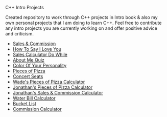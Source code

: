C++ Intro Projects

Created repository to work through C++ projects in Intro book & also my own personal projects that I am doing to learn C++. Feel
free to contribute any intro projects you are currently working on and offer positive advice and criticism.

* [Sales & Commission](https://github.com/caledelaura/cppintroprojectsinbook/blob/master/sales%26commission.cpp)
* [How To Say I Love You](https://github.com/caledelaura/cppintroprojectsinbook/blob/master/howtosayiloveyou.cpp)
* [Sales Calculator Do While](https://github.com/caledelaura/cppintroprojectsinbook/blob/master/salescalculatordowhile.cpp)
* [About Me Quiz](https://github.com/caledelaura/cppintroprojectsinbook/blob/master/aboutmequiz.cpp)
* [Color Of Your Personality](https://github.com/caledelaura/cppintroprojectsinbook/blob/master/colorofyourupersonality.cpp)
* [Pieces of Pizza](https://github.com/caledelaura/cppintroprojectsinbook/blob/master/piecesofpizza.cpp) 
* [Concert Seats](https://github.com/caledelaura/cppintroprojectsinbook/blob/master/concertseats.cpp)
* [Wade's Pieces of Pizza Calculator](https://github.com/caledelaura/cppintroprojectsinbook/blob/master/WadeRawlinsonPiecesOfPizza.cpp)
* [Jonathan's Pieces of Pizza Calculator](https://github.com/caledelaura/cppintroprojectsinbook/blob/master/JonathanPiecesOfPizza.cpp)
* [Jonathan's Sales & Commission Calculator](https://github.com/caledelaura/cppintroprojectsinbook/blob/master/JonathanSales%26Commission.cpp)
* [Water Bill Calculator](https://github.com/caledelaura/cppintroprojectsinbook/blob/master/costofwatercalculator.cpp)
* [Bucket List](https://github.com/caledelaura/cppintroprojectsinbook/blob/master/bucketlist.cpp)
* [Commission Calculator](https://github.com/caledelaura/cppintroprojectsinbook/blob/master/commission%20calculator.cpp)
